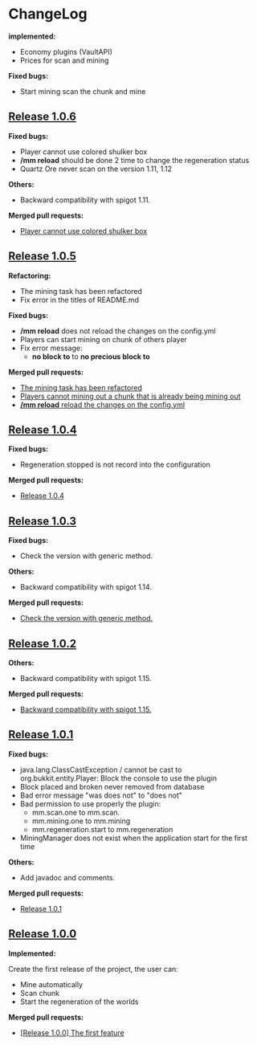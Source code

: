 # ChangeLog

**implemented:**

- Economy plugins (VaultAPI)
- Prices for scan and mining

**Fixed bugs:**

- Start mining scan the chunk and mine 

## [Release 1.0.6](https://github.com/Genskao/MiningManager/releases/tag/v1.0.6)

**Fixed bugs:**

- Player cannot use colored shulker box
- **/mm reload** should be done 2 time to change the regeneration status
- Quartz Ore never scan on the version 1.11, 1.12

**Others:**

- Backward compatibility with spigot 1.11.

**Merged pull requests:**

- [Player cannot use colored shulker box](https://github.com/Genskao/MiningManager/pull/8)

## [Release 1.0.5](https://github.com/Genskao/MiningManager/releases/tag/v1.0.5)

**Refactoring:**

- The mining task has been refactored
- Fix error in the titles of README.md

**Fixed bugs:**

- **/mm reload** does not reload the changes on the config.yml
- Players can start mining on chunk of others player
- Fix error message:
  - **no block to** to **no precious block to**

**Merged pull requests:**

- [The mining task has been refactored](https://github.com/Genskao/MiningManager/pull/5)
- [Players cannot mining out a chunk that is already being mining out](https://github.com/Genskao/MiningManager/pull/6)
- [**/mm reload** reload the changes on the config.yml](https://github.com/Genskao/MiningManager/pull/7)

## [Release 1.0.4](https://github.com/Genskao/MiningManager/releases/tag/v1.0.4)

**Fixed bugs:**

- Regeneration stopped is not record into the configuration

**Merged pull requests:**

- [Release 1.0.4](https://github.com/Genskao/MiningManager/pull/4)

## [Release 1.0.3](https://github.com/Genskao/MiningManager/releases/tag/v1.0.3)

**Fixed bugs:**

- Check the version with generic method.

**Others:**

- Backward compatibility with spigot 1.14.

**Merged pull requests:**

- [Check the version with generic method.](https://github.com/Genskao/MiningManager/commit/48061155c97bee0398d9995e0b0bd1f2261c289b)

## [Release 1.0.2](https://github.com/Genskao/MiningManager/releases/tag/v1.0.2)

**Others:**

- Backward compatibility with spigot 1.15.

**Merged pull requests:**

- [Backward compatibility with spigot 1.15.](https://github.com/Genskao/MiningManager/pull/3)

## [Release 1.0.1](https://github.com/Genskao/MiningManager/releases/tag/v1.0.1)

**Fixed bugs:**

- java.lang.ClassCastException / cannot be cast to org.bukkit.entity.Player: Block the console to use the plugin
- Block placed and broken never removed from database
- Bad error message "was does not" to "does not"
- Bad permission to use properly the plugin:
  - mm.scan.one to mm.scan.
  - mm.mining.one to mm.mining
  - mm.regeneration.start to mm.regeneration
- MiningManager does not exist when the application start for the first time

**Others:**

- Add javadoc and comments.

**Merged pull requests:**

- [Release 1.0.1](https://github.com/Genskao/MiningManager/pull/2)


## [Release 1.0.0](https://github.com/Genskao/MiningManager/releases/tag/v1.0.0)

**Implemented:**

Create the first release of the project, the user can:

- Mine automatically
- Scan chunk
- Start the regeneration of the worlds

**Merged pull requests:**

- [[Release 1.0.0] The first feature](https://github.com/Genskao/MiningManager/pull/1)
